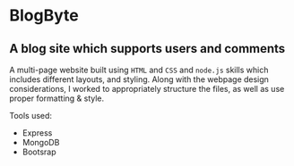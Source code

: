 # BlogByte

## A blog site which supports users and comments

A multi-page website built using `HTML` and `CSS` and `node.js` skills which includes different layouts, and styling. 
Along with the webpage design considerations, I worked to appropriately structure the files, as well as use proper formatting & style. 

Tools used:

- Express
- MongoDB
- Bootsrap
